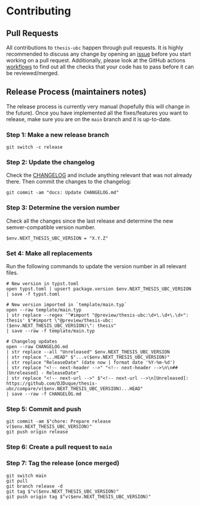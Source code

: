 # Contributing

## Pull Requests

All contributions to `thesis-ubc` happen through pull requests. It is highly
recommended to discuss any change by opening an
[issue](https://github.com/DJDuque/thesis-ubc/issues) before you start working
on a pull request. Additionally, please look at the GitHub actions
[workflows](https://github.com/DJDuque/thesis-ubc/tree/main/.github/workflows)
to find out all the checks that your code has to pass before it can be
reviewed/merged.

## Release Process (maintainers notes)

The release process is currently very manual (hopefully this will change in the
future). Once you have implemented all the fixes/features you want to release,
make sure you are on the `main` branch and it is up-to-date.

### Step 1: Make a new release branch

```nu
git switch -c release
```

### Step 2: Update the changelog

Check the
[CHANGELOG](https://github.com/DJDuque/thesis-ubc/blob/main/CHANGELOG.md) and
include anything relevant that was not already there. Then commit the
changes to the changelog:

```nu
git commit -am "docs: Update CHANGELOG.md"
```

### Step 3: Determine the version number

Check all the changes since the last release and determine the new
semver-compatible version number.

```nu
$env.NEXT_THESIS_UBC_VERSION = "X.Y.Z"
```

### Set 4: Make all replacements

Run the following commands to update the version number in all relevant files.

```nu
# New version in typst.toml
open typst.toml | upsert package.version $env.NEXT_THESIS_UBC_VERSION | save -f typst.toml

# New version imported in `template/main.typ`
open --raw template/main.typ
| str replace --regex '^#import "@preview/thesis-ubc:\d+\.\d+\.\d+": thesis' $"#import \"@preview/thesis-ubc:($env.NEXT_THESIS_UBC_VERSION)\": thesis"
| save --raw -f template/main.typ

# Changelog updates
open --raw CHANGELOG.md
| str replace --all "Unreleased" $env.NEXT_THESIS_UBC_VERSION
| str replace "...HEAD" $"...v($env.NEXT_THESIS_UBC_VERSION)"
| str replace "ReleaseDate" (date now | format date '%Y-%m-%d')
| str replace "<!-- next-header -->" "<!-- next-header -->\n\n## [Unreleased] - ReleaseDate"
| str replace "<!-- next-url -->" $"<!-- next-url -->\n[Unreleased]: https://github.com/DJDuque/thesis-ubc/compare/v($env.NEXT_THESIS_UBC_VERSION)...HEAD"
| save --raw -f CHANGELOG.md
```

### Step 5: Commit and push

```nu
git commit -am $"chore: Prepare release v($env.NEXT_THESIS_UBC_VERSION)"
git push origin release
```

### Step 6: Create a pull request to `main`

### Step 7: Tag the release (once merged)

```nu
git switch main
git pull
git branch release -d
git tag $"v($env.NEXT_THESIS_UBC_VERSION)"
git push origin tag $"v($env.NEXT_THESIS_UBC_VERSION)"
```

